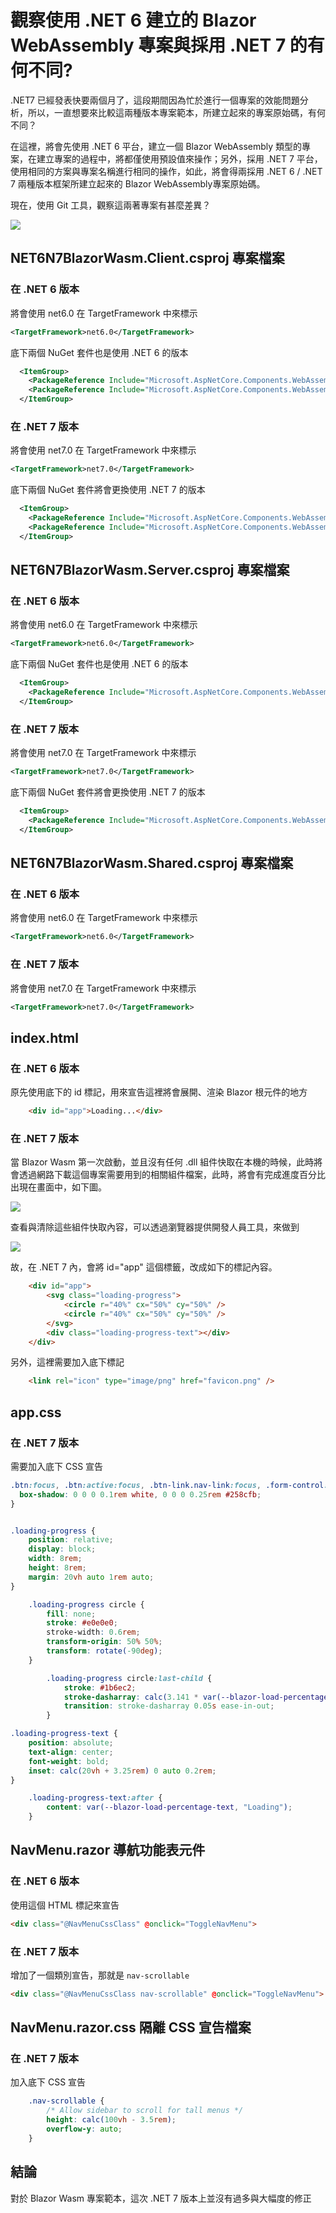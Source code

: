 # 觀察使用 .NET 6 建立的 Blazor WebAssembly 專案與採用 .NET 7 的有何不同?

.NET7 已經發表快要兩個月了，這段期間因為忙於進行一個專案的效能問題分析，所以，一直想要來比較這兩種版本專案範本，所建立起來的專案原始碼，有何不同？

在這裡，將會先使用 .NET 6 平台，建立一個 Blazor WebAssembly 類型的專案，在建立專案的過程中，將都僅使用預設值來操作；另外，採用 .NET 7 平台，使用相同的方案與專案名稱進行相同的操作，如此，將會得兩採用 .NET 6 / .NET 7 兩種版本框架所建立起來的 Blazor WebAssembly專案原始碼。

現在，使用 Git 工具，觀察這兩著專案有甚麼差異？

![](../Images/net877.png)

## NET6N7BlazorWasm.Client.csproj 專案檔案

### 在 .NET 6 版本

將會使用 net6.0 在 TargetFramework 中來標示

```xml
<TargetFramework>net6.0</TargetFramework>
```

底下兩個 NuGet 套件也是使用 .NET 6 的版本

```xml
  <ItemGroup>
    <PackageReference Include="Microsoft.AspNetCore.Components.WebAssembly" Version="6.0.10" />
    <PackageReference Include="Microsoft.AspNetCore.Components.WebAssembly.DevServer" Version="6.0.10" PrivateAssets="all" />
  </ItemGroup>
```

### 在 .NET 7 版本

將會使用 net7.0 在 TargetFramework 中來標示

```xml
<TargetFramework>net7.0</TargetFramework>
```

底下兩個 NuGet 套件將會更換使用 .NET 7 的版本

```xml
  <ItemGroup>
    <PackageReference Include="Microsoft.AspNetCore.Components.WebAssembly" Version="7.0.0" />
    <PackageReference Include="Microsoft.AspNetCore.Components.WebAssembly.DevServer" Version="7.0.0" PrivateAssets="all" />
  </ItemGroup>
```

## NET6N7BlazorWasm.Server.csproj 專案檔案


### 在 .NET 6 版本

將會使用 net6.0 在 TargetFramework 中來標示

```xml
<TargetFramework>net6.0</TargetFramework>
```

底下兩個 NuGet 套件也是使用 .NET 6 的版本

```xml
  <ItemGroup>
    <PackageReference Include="Microsoft.AspNetCore.Components.WebAssembly.Server" Version="6.0.10" />
  </ItemGroup>
```

### 在 .NET 7 版本

將會使用 net7.0 在 TargetFramework 中來標示

```xml
<TargetFramework>net7.0</TargetFramework>
```

底下兩個 NuGet 套件將會更換使用 .NET 7 的版本

```xml
  <ItemGroup>
    <PackageReference Include="Microsoft.AspNetCore.Components.WebAssembly.Server" Version="7.0.0" />
  </ItemGroup>
```

## NET6N7BlazorWasm.Shared.csproj 專案檔案

### 在 .NET 6 版本

將會使用 net6.0 在 TargetFramework 中來標示

```xml
<TargetFramework>net6.0</TargetFramework>
```

### 在 .NET 7 版本

將會使用 net7.0 在 TargetFramework 中來標示

```xml
<TargetFramework>net7.0</TargetFramework>
```

## index.html

### 在 .NET 6 版本

原先使用底下的 id 標記，用來宣告這裡將會展開、渲染 Blazor 根元件的地方
```html
    <div id="app">Loading...</div>
```

### 在 .NET 7 版本

當 Blazor Wasm 第一次啟動，並且沒有任何 .dll 組件快取在本機的時候，此時將會透過網路下載這個專案需要用到的相關組件檔案，此時，將會有完成進度百分比出現在畫面中，如下圖。

![](../Images/net879.png)

查看與清除這些組件快取內容，可以透過瀏覽器提供開發人員工具，來做到

![](../Images/net878.png)

故，在 .NET 7 內，會將 id="app" 這個標籤，改成如下的標記內容。

```html
    <div id="app">
        <svg class="loading-progress">
            <circle r="40%" cx="50%" cy="50%" />
            <circle r="40%" cx="50%" cy="50%" />
        </svg>
        <div class="loading-progress-text"></div>
    </div>
```

另外，這裡需要加入底下標記


```html
    <link rel="icon" type="image/png" href="favicon.png" />
```

## app.css

### 在 .NET 7 版本

需要加入底下 CSS 宣告

```css
.btn:focus, .btn:active:focus, .btn-link.nav-link:focus, .form-control:focus, .form-check-input:focus {
  box-shadow: 0 0 0 0.1rem white, 0 0 0 0.25rem #258cfb;
}


.loading-progress {
    position: relative;
    display: block;
    width: 8rem;
    height: 8rem;
    margin: 20vh auto 1rem auto;
}

    .loading-progress circle {
        fill: none;
        stroke: #e0e0e0;
        stroke-width: 0.6rem;
        transform-origin: 50% 50%;
        transform: rotate(-90deg);
    }

        .loading-progress circle:last-child {
            stroke: #1b6ec2;
            stroke-dasharray: calc(3.141 * var(--blazor-load-percentage, 0%) * 0.8), 500%;
            transition: stroke-dasharray 0.05s ease-in-out;
        }

.loading-progress-text {
    position: absolute;
    text-align: center;
    font-weight: bold;
    inset: calc(20vh + 3.25rem) 0 auto 0.2rem;
}

    .loading-progress-text:after {
        content: var(--blazor-load-percentage-text, "Loading");
    }
```

## NavMenu.razor 導航功能表元件

### 在 .NET 6 版本

使用這個 HTML 標記來宣告 

```html
<div class="@NavMenuCssClass" @onclick="ToggleNavMenu">
```

### 在 .NET 7 版本

增加了一個類別宣告，那就是 `nav-scrollable`

```html
<div class="@NavMenuCssClass nav-scrollable" @onclick="ToggleNavMenu">
```

## NavMenu.razor.css 隔離 CSS 宣告檔案

### 在 .NET 7 版本

加入底下 CSS 宣告

```css
    .nav-scrollable {
        /* Allow sidebar to scroll for tall menus */
        height: calc(100vh - 3.5rem);
        overflow-y: auto;
    }
```

## 結論

對於 Blazor Wasm 專案範本，這次 .NET 7 版本上並沒有過多與大幅度的修正

